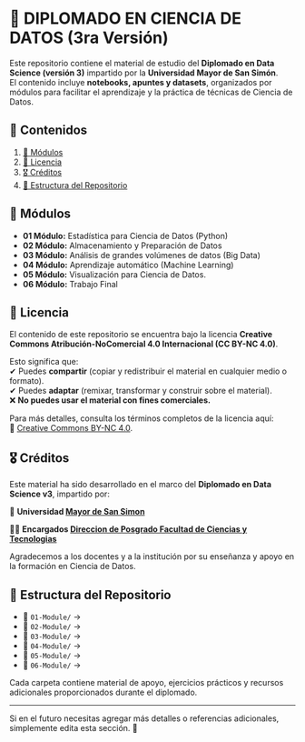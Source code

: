 # 📘 DIPLOMADO EN CIENCIA DE DATOS (3ra Versión)  

Este repositorio contiene el material de estudio del **Diplomado en Data Science (versión 3)** impartido por la **Universidad Mayor de San Simón**.  
El contenido incluye **notebooks, apuntes y datasets**, organizados por módulos para facilitar el aprendizaje y la práctica de técnicas de Ciencia de Datos.  


## 📖 Contenidos  

1. [📌 Módulos](#-módulos)  
2. [📜 Licencia](#-licencia)  
3. [🎖 Créditos](#-créditos)  
4. [📂 Estructura del Repositorio](#-estructura-del-repositorio)  


## 📌 Módulos
- **01 Módulo:** Estadística para Ciencia de Datos (Python)
- **02 Módulo:** Almacenamiento y Preparación de Datos
- **03 Módulo:** Análisis de grandes volúmenes de datos (Big Data)
- **04 Módulo:** Aprendizaje automático (Machine Learning)
- **05 Módulo:** Visualización para Ciencia de Datos.
- **06 Módulo:** Trabajo Final

## 📜 Licencia  

El contenido de este repositorio se encuentra bajo la licencia **Creative Commons Atribución-NoComercial 4.0 Internacional (CC BY-NC 4.0)**.  

Esto significa que:  
✔ Puedes **compartir** (copiar y redistribuir el material en cualquier medio o formato).  
✔ Puedes **adaptar** (remixar, transformar y construir sobre el material).  
❌ **No puedes usar el material con fines comerciales.**  

Para más detalles, consulta los términos completos de la licencia aquí:  
📄 [Creative Commons BY-NC 4.0](https://creativecommons.org/licenses/by-nc/4.0/).  

## 🎖 Créditos  

Este material ha sido desarrollado en el marco del **Diplomado en Data Science v3**, impartido por:  

🏫 **Universidad [Mayor de San Simon](https://www.umss.edu.bo/)**  

👨‍🏫 **Encargados [Direccion de Posgrado Facultad de Ciencias y Tecnologias](https://posgrado.fcyt.umss.edu.bo/)**


Agradecemos a los docentes y a la institución por su enseñanza y apoyo en la formación en Ciencia de Datos.   



## 📂 Estructura del Repositorio  

- 📁 `01-Module/` → 
- 📁 `02-Module/` → 
- 📁 `03-Module/` → 
- 📁 `04-Module/` → 
- 📁 `05-Module/` → 
- 📁 `06-Module/` → 

Cada carpeta contiene material de apoyo, ejercicios prácticos y recursos adicionales proporcionados durante el diplomado.  

---

Si en el futuro necesitas agregar más detalles o referencias adicionales, simplemente edita esta sección. 🚀
